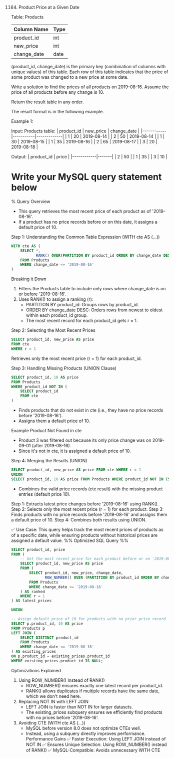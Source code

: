 1164. Product Price at a Given Date

Table: Products

| Column Name   | Type    |
|---------------|---------|
| product_id    | int     |
| new_price     | int     |
| change_date   | date    |

(product_id, change_date) is the primary key (combination of columns with unique values) of this table.
Each row of this table indicates that the price of some product was changed to a new price at some date.
 

Write a solution to find the prices of all products on 2019-08-16. Assume the price of all products before any change is 10.

Return the result table in any order.

The result format is in the following example.

Example 1:

Input: 
Products table:
| product_id | new_price | change_date |
|------------|-----------|-------------|
| 1          | 20        | 2019-08-14  |
| 2          | 50        | 2019-08-14  |
| 1          | 30        | 2019-08-15  |
| 1          | 35        | 2019-08-16  |
| 2          | 65        | 2019-08-17  |
| 3          | 20        | 2019-08-18  |

Output: 
| product_id | price |
|------------|-------|
| 2          | 50    |
| 1          | 35    |
| 3          | 10    |

# Write your MySQL query statement below

% Query Overview
- This query retrieves the most recent price of each product as of '2019-08-16'. 
- If a product has no price records before or on this date, it assigns a default price of 10.

Step 1: Understanding the Common Table Expression (WITH cte AS (...))
```sql
WITH cte AS (
    SELECT *, 
           RANK() OVER(PARTITION BY product_id ORDER BY change_date DESC) AS r
    FROM Products 
    WHERE change_date <= '2019-08-16'
)
```

Breaking it Down
1. Filters the Products table to include only rows where change_date is on or before '2019-08-16'.
2. Uses RANK() to assign a ranking (r):
	- PARTITION BY product_id: Groups rows by product_id.
	- ORDER BY change_date DESC: Orders rows from newest to oldest within each product_id group.
	- The most recent record for each product_id gets r = 1.

Step 2: Selecting the Most Recent Prices
```sql
SELECT product_id, new_price AS price
FROM cte 
WHERE r = 1
```

Retrieves only the most recent price (r = 1) for each product_id.

Step 3: Handling Missing Products (UNION Clause)
```sql
SELECT product_id, 10 AS price
FROM Products
WHERE product_id NOT IN (
    SELECT product_id
    FROM cte
)
```

- Finds products that do not exist in cte (i.e., they have no price records before '2019-08-16').
- Assigns them a default price of 10.

Example Product Not Found in cte
- Product 3 was filtered out because its only price change was on 2019-09-01 (after 2019-08-16).
- Since it's not in cte, it is assigned a default price of 10.

Step 4: Merging the Results (UNION)
```sql
SELECT product_id, new_price AS price FROM cte WHERE r = 1
UNION
SELECT product_id, 10 AS price FROM Products WHERE product_id NOT IN (SELECT product_id FROM cte)
```

- Combines the valid price records (cte result) with the missing product entries (default price 10).

Step 1: Extracts latest price changes before '2019-08-16' using RANK().
Step 2: Selects only the most recent price (r = 1) for each product.
Step 3: Finds products with no price records before '2019-08-16' and assigns them a default price of 10.
Step 4: Combines both results using UNION.

✅ Use Case:
This query helps track the most recent prices of products as of a specific date, while ensuring products without historical prices are assigned a default value.
%% Optimized SQL Query %%
```sql
SELECT product_id, price
FROM (
    -- Get the most recent price for each product before or on '2019-08-16'
    SELECT product_id, new_price AS price
    FROM (
        SELECT product_id, new_price, change_date, 
               ROW_NUMBER() OVER (PARTITION BY product_id ORDER BY change_date DESC) AS r
        FROM Products 
        WHERE change_date <= '2019-08-16'
    ) AS ranked
    WHERE r = 1
) AS latest_prices

UNION

-- Assign default price of 10 for products with no prior price record
SELECT p.product_id, 10 AS price
FROM Products p
LEFT JOIN (
    SELECT DISTINCT product_id
    FROM Products
    WHERE change_date <= '2019-08-16'
) AS existing_prices
ON p.product_id = existing_prices.product_id
WHERE existing_prices.product_id IS NULL;
```

Optimizations Explained
1. Using ROW_NUMBER() Instead of RANK()
	- ROW_NUMBER() ensures exactly one latest record per product_id.
	- RANK() allows duplicates if multiple records have the same date, which we don't need here.
2. Replacing NOT IN with LEFT JOIN
	- LEFT JOIN is faster than NOT IN for larger datasets.
	- The existing_prices subquery ensures we efficiently find products with no prices before '2019-08-16'.
3. Avoiding CTE (WITH cte AS (...))
	- MySQL before version 8.0 does not optimize CTEs well.
	- Instead, using a subquery directly improves performance.
Performance Gains
✅ Faster Execution: Using LEFT JOIN instead of NOT IN
✅ Ensures Unique Selection: Using ROW_NUMBER() instead of RANK()
✅ MySQL-Compatible: Avoids unnecessary WITH CTE






